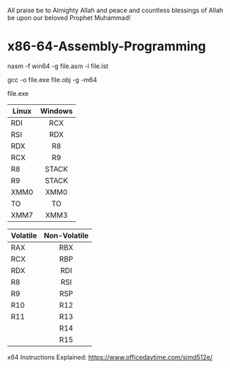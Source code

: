 All praise be to Almighty Allah 
and peace and countless blessings
of Allah be upon our beloved 
Prophet Muhammad!

# x86-64-Assembly-Programming

nasm -f win64 -g file.asm -l file.lst 

gcc -o file.exe file.obj -g -m64

file.exe

| Linux| Windows|
| ---- |:------:|
| RDI  | RCX   |
| RSI  | RDX   |
| RDX  | R8    |
| RCX  | R9    |
|  R8  | STACK |
|  R9  | STACK |
| XMM0 | XMM0  |
| TO   |  TO   |
| XMM7 | XMM3  |


|Volatile| Non-Volatile|
| ------ |:-----------:|
|RAX|RBX|
|RCX|RBP|
|RDX|RDI|
|R8|RSI|
|R9|RSP|
|R10|R12|
|R11|R13|
||R14|
||R15|
x64 Instructions Explained: https://www.officedaytime.com/simd512e/
